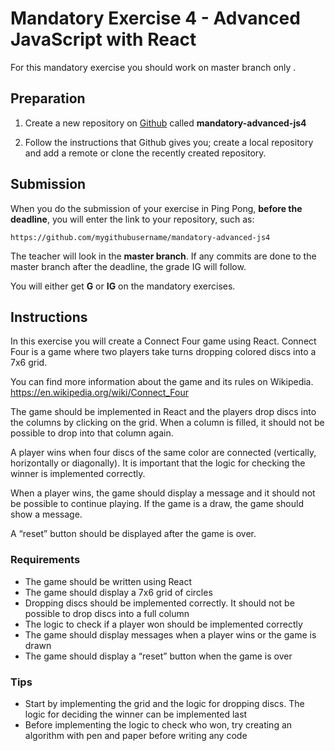 # Mandatory Exercise 4 - Advanced JavaScript with React

For this mandatory exercise you should work on master branch only .

## Preparation

1. Create a new repository on [Github](github.com) called **mandatory-advanced-js4**

2. Follow the instructions that Github gives you; create a local repository and add a remote or clone
the recently created repository.

## Submission

When you do the submission of your exercise in Ping Pong, **before the deadline**,
you will enter the link to your repository, such as:

```
https://github.com/mygithubusername/mandatory-advanced-js4
```

The teacher will look in the **master branch**. If any commits are done to the master branch after the deadline, the grade IG will follow.

You will either get **G** or **IG** on the mandatory exercises.

## Instructions
In this exercise you will create a Connect Four game using React. Connect Four is a game where two players take turns dropping colored discs into a 7x6 grid.

You can find more information about the game and its rules on Wikipedia.
https://en.wikipedia.org/wiki/Connect_Four

The game should be implemented in React and the players drop discs into the columns by clicking on the grid. When a column is filled, it should not be possible to drop into that column again.

A player wins when four discs of the same color are connected (vertically, horizontally or diagonally). It is important that the logic for checking the winner is implemented correctly.

When a player wins, the game should display a message and it should not be possible to continue
playing. If the game is a draw, the game should show a message.

A “reset” button should be displayed after the game is over.

### Requirements

* The game should be written using React
* The game should display a 7x6 grid of circles
* Dropping discs should be implemented correctly. It should not be possible to drop discs into a full column
* The logic to check if a player won should be implemented correctly
* The game should display messages when a player wins or the game is drawn
* The game should display a “reset” button when the game is over

### Tips
* Start by implementing the grid and the logic for dropping discs. The logic for deciding the winner can be implemented last
* Before implementing the logic to check who won, try creating an algorithm with pen and paper before writing any code 




